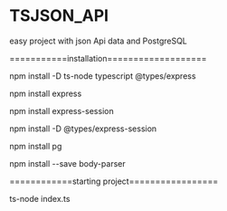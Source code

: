 # TSJSON_API
easy project with json Api data and PostgreSQL




===========installation===================

npm install -D ts-node typescript @types/express

npm install express

npm install express-session

npm install -D @types/express-session

npm install pg

npm install --save body-parser


============starting project=================

ts-node index.ts

